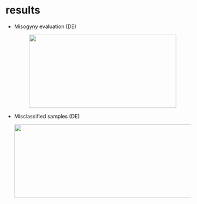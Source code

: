 # results

* Misogyny evaluation (DE)
  <p align="center">
    <img width="400" height="200" src="https://github.com/hasanselimyagci/nomorehate/blob/main/results/EvalGermanMisogynyFromMultilangModel.png">
  </p>
* Misclassified samples (DE)
  <p align="center">
    <img width="800" height="200" src="https://github.com/hasanselimyagci/nomorehate/blob/main/results/wrongGermanMisogynyCheck.png">
  </p>
